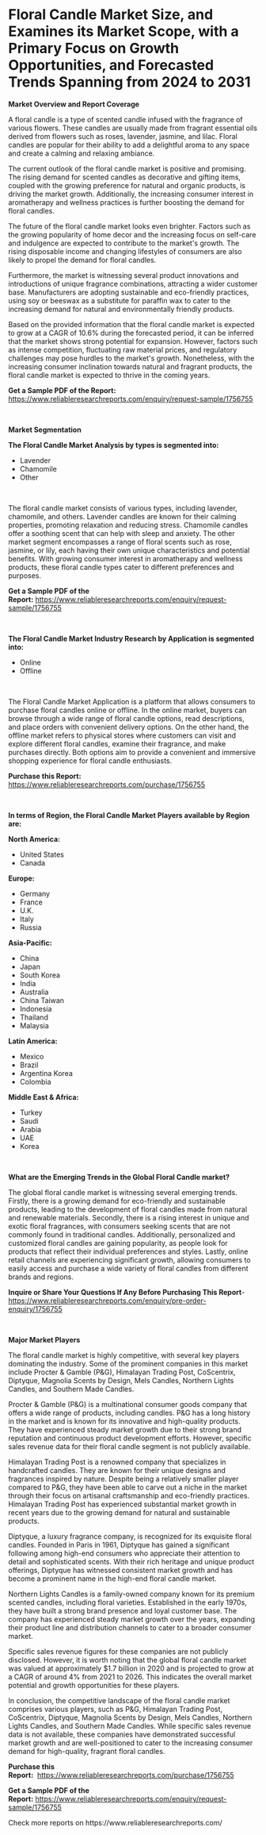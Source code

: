 <p><h1>Floral Candle Market Size, and Examines its Market Scope, with a Primary Focus on Growth Opportunities, and Forecasted Trends Spanning from 2024 to 2031</h1></p><p><strong>Market Overview and Report Coverage</strong></p>
<p><p>A floral candle is a type of scented candle infused with the fragrance of various flowers. These candles are usually made from fragrant essential oils derived from flowers such as roses, lavender, jasmine, and lilac. Floral candles are popular for their ability to add a delightful aroma to any space and create a calming and relaxing ambiance.</p><p>The current outlook of the floral candle market is positive and promising. The rising demand for scented candles as decorative and gifting items, coupled with the growing preference for natural and organic products, is driving the market growth. Additionally, the increasing consumer interest in aromatherapy and wellness practices is further boosting the demand for floral candles.</p><p>The future of the floral candle market looks even brighter. Factors such as the growing popularity of home decor and the increasing focus on self-care and indulgence are expected to contribute to the market's growth. The rising disposable income and changing lifestyles of consumers are also likely to propel the demand for floral candles.</p><p>Furthermore, the market is witnessing several product innovations and introductions of unique fragrance combinations, attracting a wider customer base. Manufacturers are adopting sustainable and eco-friendly practices, using soy or beeswax as a substitute for paraffin wax to cater to the increasing demand for natural and environmentally friendly products.</p><p>Based on the provided information that the floral candle market is expected to grow at a CAGR of 10.6% during the forecasted period, it can be inferred that the market shows strong potential for expansion. However, factors such as intense competition, fluctuating raw material prices, and regulatory challenges may pose hurdles to the market's growth. Nonetheless, with the increasing consumer inclination towards natural and fragrant products, the floral candle market is expected to thrive in the coming years.</p></p>
<p><strong>Get a Sample PDF of the Report:</strong> <a href="https://www.reliableresearchreports.com/enquiry/request-sample/1756755">https://www.reliableresearchreports.com/enquiry/request-sample/1756755</a></p>
<p>&nbsp;</p>
<p><strong>Market Segmentation</strong></p>
<p><strong>The Floral Candle Market Analysis by types is segmented into:</strong></p>
<p><ul><li>Lavender</li><li>Chamomile</li><li>Other</li></ul></p>
<p>&nbsp;</p>
<p><p>The floral candle market consists of various types, including lavender, chamomile, and others. Lavender candles are known for their calming properties, promoting relaxation and reducing stress. Chamomile candles offer a soothing scent that can help with sleep and anxiety. The other market segment encompasses a range of floral scents such as rose, jasmine, or lily, each having their own unique characteristics and potential benefits. With growing consumer interest in aromatherapy and wellness products, these floral candle types cater to different preferences and purposes.</p></p>
<p><strong>Get a Sample PDF of the Report:</strong>&nbsp;<a href="https://www.reliableresearchreports.com/enquiry/request-sample/1756755">https://www.reliableresearchreports.com/enquiry/request-sample/1756755</a></p>
<p>&nbsp;</p>
<p><strong>The Floral Candle Market Industry Research by Application is segmented into:</strong></p>
<p><ul><li>Online</li><li>Offline</li></ul></p>
<p>&nbsp;</p>
<p><p>The Floral Candle Market Application is a platform that allows consumers to purchase floral candles online or offline. In the online market, buyers can browse through a wide range of floral candle options, read descriptions, and place orders with convenient delivery options. On the other hand, the offline market refers to physical stores where customers can visit and explore different floral candles, examine their fragrance, and make purchases directly. Both options aim to provide a convenient and immersive shopping experience for floral candle enthusiasts.</p></p>
<p><strong>Purchase this Report:</strong>&nbsp; <a href="https://www.reliableresearchreports.com/purchase/1756755">https://www.reliableresearchreports.com/purchase/1756755</a></p>
<p>&nbsp;</p>
<p><strong>In terms of Region, the Floral Candle Market Players available by Region are:</strong></p>
<p>
    <p> <strong> North America: </strong>
        <ul>
            <li>United States</li>
            <li>Canada</li>
        </ul>
        </p> 
    <p> <strong> Europe: </strong>
        <ul>
            <li>Germany</li>
            <li>France</li>
            <li>U.K.</li>
            <li>Italy</li>
            <li>Russia</li>
        </ul>
        </p> 
    <p> <strong> Asia-Pacific: </strong>
        <ul>
            <li>China</li>
            <li>Japan</li>
            <li>South Korea</li>
            <li>India</li>
            <li>Australia</li>
            <li>China Taiwan</li>
            <li>Indonesia</li>
            <li>Thailand</li>
            <li>Malaysia</li>
        </ul>
        </p> 
    <p> <strong> Latin America: </strong>
        <ul>
            <li>Mexico</li>
            <li>Brazil</li>
            <li>Argentina Korea</li>
            <li>Colombia</li>
        </ul>
        </p> 
    <p> <strong> Middle East & Africa: </strong>
        <ul>
            <li>Turkey</li>
            <li>Saudi</li>
            <li>Arabia</li>
            <li>UAE</li>
            <li>Korea</li>
        </ul>
    </p>
    </p>
<p>&nbsp;</p>
<p><strong>What are the Emerging Trends in the Global Floral Candle market?</strong></p>
<p><p>The global floral candle market is witnessing several emerging trends. Firstly, there is a growing demand for eco-friendly and sustainable products, leading to the development of floral candles made from natural and renewable materials. Secondly, there is a rising interest in unique and exotic floral fragrances, with consumers seeking scents that are not commonly found in traditional candles. Additionally, personalized and customized floral candles are gaining popularity, as people look for products that reflect their individual preferences and styles. Lastly, online retail channels are experiencing significant growth, allowing consumers to easily access and purchase a wide variety of floral candles from different brands and regions.</p></p>
<p><strong>Inquire or Share Your Questions If Any Before Purchasing This Report</strong>- <a href="https://www.reliableresearchreports.com/enquiry/pre-order-enquiry/1756755">https://www.reliableresearchreports.com/enquiry/pre-order-enquiry/1756755</a></p>
<p>&nbsp;</p>
<p><strong>Major Market Players</strong></p>
<p><p>The floral candle market is highly competitive, with several key players dominating the industry. Some of the prominent companies in this market include Procter & Gamble (P&G), Himalayan Trading Post, CoScentrix, Diptyque, Magnolia Scents by Design, Mels Candles, Northern Lights Candles, and Southern Made Candles.</p><p>Procter & Gamble (P&G) is a multinational consumer goods company that offers a wide range of products, including candles. P&G has a long history in the market and is known for its innovative and high-quality products. They have experienced steady market growth due to their strong brand reputation and continuous product development efforts. However, specific sales revenue data for their floral candle segment is not publicly available.</p><p>Himalayan Trading Post is a renowned company that specializes in handcrafted candles. They are known for their unique designs and fragrances inspired by nature. Despite being a relatively smaller player compared to P&G, they have been able to carve out a niche in the market through their focus on artisanal craftsmanship and eco-friendly practices. Himalayan Trading Post has experienced substantial market growth in recent years due to the growing demand for natural and sustainable products.</p><p>Diptyque, a luxury fragrance company, is recognized for its exquisite floral candles. Founded in Paris in 1961, Diptyque has gained a significant following among high-end consumers who appreciate their attention to detail and sophisticated scents. With their rich heritage and unique product offerings, Diptyque has witnessed consistent market growth and has become a prominent name in the high-end floral candle market.</p><p>Northern Lights Candles is a family-owned company known for its premium scented candles, including floral varieties. Established in the early 1970s, they have built a strong brand presence and loyal customer base. The company has experienced steady market growth over the years, expanding their product line and distribution channels to cater to a broader consumer market.</p><p>Specific sales revenue figures for these companies are not publicly disclosed. However, it is worth noting that the global floral candle market was valued at approximately $1.7 billion in 2020 and is projected to grow at a CAGR of around 4% from 2021 to 2026. This indicates the overall market potential and growth opportunities for these players.</p><p>In conclusion, the competitive landscape of the floral candle market comprises various players, such as P&G, Himalayan Trading Post, CoScentrix, Diptyque, Magnolia Scents by Design, Mels Candles, Northern Lights Candles, and Southern Made Candles. While specific sales revenue data is not available, these companies have demonstrated successful market growth and are well-positioned to cater to the increasing consumer demand for high-quality, fragrant floral candles.</p></p>
<p><strong>Purchase this Report:</strong>&nbsp;&nbsp;<a href="https://www.reliableresearchreports.com/purchase/1756755">https://www.reliableresearchreports.com/purchase/1756755</a></p>
<p></p>
<p><strong>Get a Sample PDF of the Report:</strong>&nbsp;<a href="https://www.reliableresearchreports.com/enquiry/request-sample/1756755">https://www.reliableresearchreports.com/enquiry/request-sample/1756755</a></p>
<p>Check more reports on https://www.reliableresearchreports.com/</p>